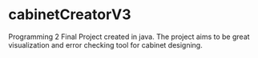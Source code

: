# cabinetCreatorV3
Programming 2 Final Project created in java. The project aims to be great visualization and error checking tool for cabinet designing. 
